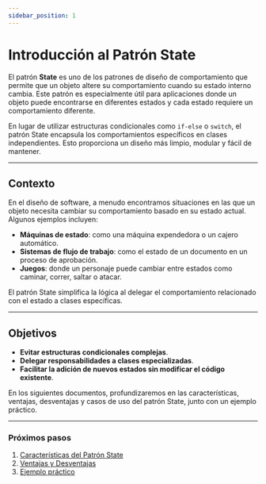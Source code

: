 ```yaml
---
sidebar_position: 1
---
```


# Introducción al Patrón State

El patrón **State** es uno de los patrones de diseño de comportamiento que permite que un objeto altere su comportamiento cuando su estado interno cambia. Este patrón es especialmente útil para aplicaciones donde un objeto puede encontrarse en diferentes estados y cada estado requiere un comportamiento diferente.

En lugar de utilizar estructuras condicionales como `if-else` o `switch`, el patrón State encapsula los comportamientos específicos en clases independientes. Esto proporciona un diseño más limpio, modular y fácil de mantener.

---

## Contexto

En el diseño de software, a menudo encontramos situaciones en las que un objeto necesita cambiar su comportamiento basado en su estado actual. Algunos ejemplos incluyen:

- **Máquinas de estado**: como una máquina expendedora o un cajero automático.
- **Sistemas de flujo de trabajo**: como el estado de un documento en un proceso de aprobación.
- **Juegos**: donde un personaje puede cambiar entre estados como caminar, correr, saltar o atacar.

El patrón State simplifica la lógica al delegar el comportamiento relacionado con el estado a clases específicas.

---

## Objetivos

- **Evitar estructuras condicionales complejas**.
- **Delegar responsabilidades a clases especializadas**.
- **Facilitar la adición de nuevos estados sin modificar el código existente**.

En los siguientes documentos, profundizaremos en las características, ventajas, desventajas y casos de uso del patrón State, junto con un ejemplo práctico.

---

### Próximos pasos

1. [Características del Patrón State](./02-State-Caracteristicas.md)  
2. [Ventajas y Desventajas](./03-State-Ventaja-Desventaja.md)  
3. [Ejemplo práctico](./04-State-Ejemplo.md)  

